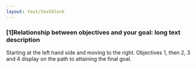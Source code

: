 ```yaml
---
layout: text/textblock
---
```


### [1]Relationship between objectives and your goal: long text description

Starting at the left hand side and moving to the right. Objectives 1, then 2, 3 and 4 display on the path to attaining the final goal.

